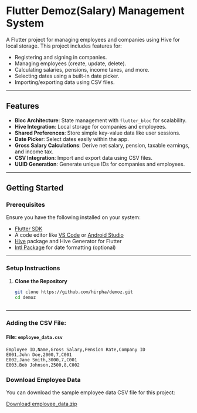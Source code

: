 # Flutter Demoz(Salary) Management System

A Flutter project for managing employees and companies using Hive for local storage. This project includes features for:

- Registering and signing in companies.
- Managing employees (create, update, delete).
- Calculating salaries, pensions, income taxes, and more.
- Selecting dates using a built-in date picker.
- Importing/exporting data using CSV files.

---

## Features

- **Bloc Architecture**: State management with `flutter_bloc` for scalability.
- **Hive Integration**: Local storage for companies and employees.
- **Shared Preferences**: Store simple key-value data like user sessions.
- **Date Picker**: Select dates easily within the app.
- **Gross Salary Calculations**: Derive net salary, pension, taxable earnings, and income tax.
- **CSV Integration**: Import and export data using CSV files.
- **UUID Generation**: Generate unique IDs for companies and employees.

---


## Getting Started

### Prerequisites

Ensure you have the following installed on your system:

- [Flutter SDK](https://flutter.dev/docs/get-started/install)
- A code editor like [VS Code](https://code.visualstudio.com/) or [Android Studio](https://developer.android.com/studio)
- [Hive](https://docs.hivedb.dev/) package and Hive Generator for Flutter
- [Intl Package](https://pub.dev/packages/intl) for date formatting (optional)

---

### Setup Instructions

1. **Clone the Repository**
   ```bash
   git clone https://github.com/hirpha/demoz.git
   cd demoz



---

### Adding the CSV File:

#### File: `employee_data.csv`

```csv
Employee ID,Name,Gross Salary,Pension Rate,Company ID
E001,John Doe,2000,7,C001
E002,Jane Smith,3000,7,C001
E003,Bob Johnson,2500,8,C002
```

### Download Employee Data

You can download the sample employee data CSV file for this project:

[Download employee_data.zip](https://github.com/hirpha/demoz/raw/main/employee_data.zip)
